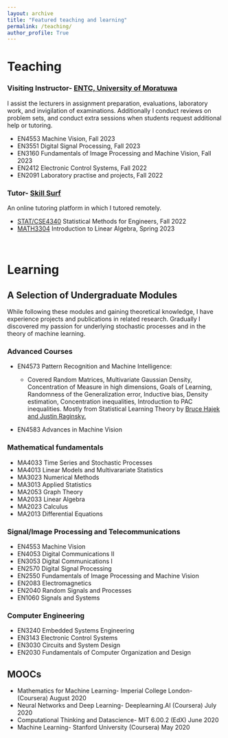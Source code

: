 ```yaml
---
layout: archive
title: "Featured teaching and learning"
permalink: /teaching/
author_profile: True
---
```


<!-- You can also find my articles on my <a href="https://scholar.google.com/citations?user=JAq7DWcAAAAJ&hl=en">Google Scholar profile</a>. -->

# Teaching
### Visiting Instructor- <a href="https://ent.uom.lk/"> ENTC, University of Moratuwa</a>
I assist the lecturers in assignment preparation, evaluations, laboratory work, and invigilation of examinations.
Additionally I conduct reviews on problem sets, and conduct extra sessions when students request additional help or tutoring.
* EN4553 Machine Vision, Fall 2023
* EN3551 Digital Signal Processing, Fall 2023
* EN3160 Fundamentals of Image Processing and Machine Vision,  Fall 2023
* EN2412 Electronic Control Systems, Fall 2022
* EN2091 Laboratory practise and projects, Fall 2022

### Tutor- <a href="https://www.skillsurf.lk/program-catalog"> Skill Surf</a>
An online tutoring platform in which I tutored remotely.
* <a href="https://catalog.smu.edu/preview_course_nopop.php?catoid=14&coid=44388"> STAT/CSE4340</a> Statistical Methods for Engineers, Fall 2022
* <a href="https://catalog.smu.edu/preview_course_nopop.php?catoid=14&coid=45563">MATH3304</a> Introduction to Linear Algebra, Spring 2023  


&nbsp;  


# Learning
## A Selection of Undergraduate Modules
While following these modules and gaining theoretical knowledge, I have experience projects and publications in related research. Gradually I discovered my passion for underlying stochastic processes and in the theory of machine learning. 

### Advanced Courses
* EN4573 Pattern Recognition and Machine Intelligence:
  - Covered Random Matrices, Multivariate Gaussian Density, Concentration of Measure in high dimensions, Goals of Learning, Randomness of the Generalization error, Inductive bias, Density estimation, Concentration inequalities, Introduction to PAC inequalities. Mostly from Statistical Learning Theory by <a href="http://maxim.ece.illinois.edu/teaching/SLT/"> Bruce Hajek and Justin Raginsky.</a>

* EN4583 Advances in Machine Vision
  
### Mathematical fundamentals
* MA4033 Time Series and Stochastic Processes
* MA4013 Linear Models and Multivarariate Statistics
* MA3023 Numerical Methods
* MA3013 Applied Statistics
* MA2053 Graph Theory
* MA2033 Linear Algebra 
* MA2023 Calculus
* MA2013 Differential Equations
  
### Signal/Image Processing and Telecommunications
* EN4553 Machine Vision
* EN4053 Digital Communications II
* EN3053 Digital Communications I
* EN2570 Digital Signal Processing
* EN2550 Fundamentals of Image Processing and Machine Vision
* EN2083 Electromagnetics
* EN2040 Random Signals and Processes
* EN1060 Signals and Systems
  

### Computer Engineering
* EN3240 Embedded Systems Engineering
* EN3143 Electronic Control Systems
* EN3030 Circuits and System Design
* EN2030 Fundamentals of Computer Organization and Design


## MOOCs
* Mathematics for Machine Learning- Imperial College London- (Coursera) August 2020
* Neural Networks and Deep Learning- Deeplearning.AI (Coursera) July 2020
* Computational Thinking and Datascience- MIT 6.00.2 (EdX) June 2020
* Machine Learning- Stanford University (Coursera) May 2020
